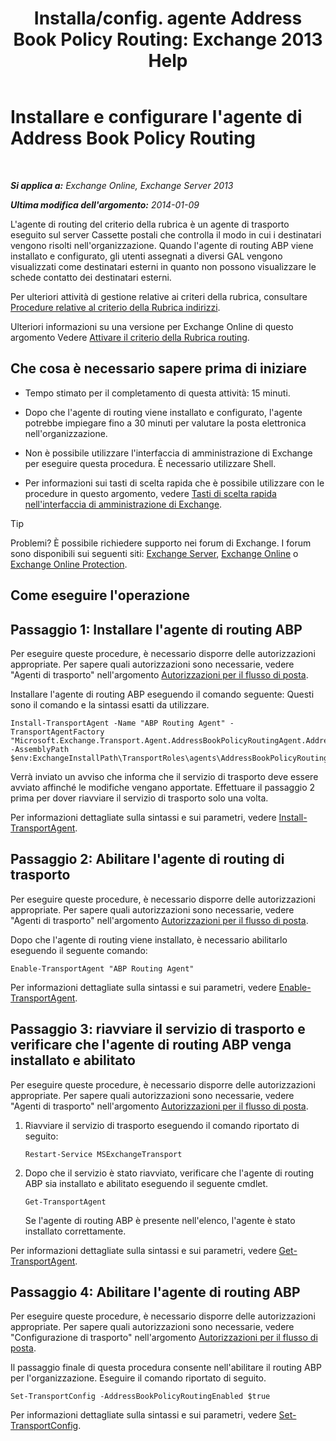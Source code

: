 ﻿---
title: 'Installa/config. agente Address Book Policy Routing: Exchange 2013 Help'
TOCTitle: Installare e configurare l'agente di Address Book Policy Routing
ms:assetid: 20e8a43d-4508-4388-a2c9-aa3073593cc2
ms:mtpsurl: https://technet.microsoft.com/it-it/library/JJ907308(v=EXCHG.150)
ms:contentKeyID: 51407348
ms.date: 05/22/2018
mtps_version: v=EXCHG.150
ms.translationtype: MT
---

# Installare e configurare l'agente di Address Book Policy Routing

 

_**Si applica a:** Exchange Online, Exchange Server 2013_

_**Ultima modifica dell'argomento:** 2014-01-09_

L'agente di routing del criterio della rubrica è un agente di trasporto eseguito sul server Cassette postali che controlla il modo in cui i destinatari vengono risolti nell'organizzazione. Quando l'agente di routing ABP viene installato e configurato, gli utenti assegnati a diversi GAL vengono visualizzati come destinatari esterni in quanto non possono visualizzare le schede contatto dei destinatari esterni.

Per ulteriori attività di gestione relative ai criteri della rubrica, consultare [Procedure relative al criterio della Rubrica indirizzi](address-book-policy-procedures-exchange-2013-help.md).

Ulteriori informazioni su una versione per Exchange Online di questo argomento Vedere [Attivare il criterio della Rubrica routing](https://technet.microsoft.com/it-it/library/jj891095\(v=exchg.150\)).

## Che cosa è necessario sapere prima di iniziare

  - Tempo stimato per il completamento di questa attività: 15 minuti.

  - Dopo che l'agente di routing viene installato e configurato, l'agente potrebbe impiegare fino a 30 minuti per valutare la posta elettronica nell'organizzazione.

  - Non è possibile utilizzare l'interfaccia di amministrazione di Exchange per eseguire questa procedura. È necessario utilizzare Shell.

  - Per informazioni sui tasti di scelta rapida che è possibile utilizzare con le procedure in questo argomento, vedere [Tasti di scelta rapida nell'interfaccia di amministrazione di Exchange](keyboard-shortcuts-in-the-exchange-admin-center-exchange-online-protection-help.md).


> [!TIP]
> Problemi? È possibile richiedere supporto nei forum di Exchange. I forum sono disponibili sui seguenti siti: <A href="https://go.microsoft.com/fwlink/p/?linkid=60612">Exchange Server</A>, <A href="https://go.microsoft.com/fwlink/p/?linkid=267542">Exchange Online</A> o <A href="https://go.microsoft.com/fwlink/p/?linkid=285351">Exchange Online Protection</A>.



## Come eseguire l'operazione

## Passaggio 1: Installare l'agente di routing ABP

Per eseguire queste procedure, è necessario disporre delle autorizzazioni appropriate. Per sapere quali autorizzazioni sono necessarie, vedere "Agenti di trasporto" nell'argomento [Autorizzazioni per il flusso di posta](mail-flow-permissions-exchange-2013-help.md).

Installare l'agente di routing ABP eseguendo il comando seguente: Questi sono il comando e la sintassi esatti da utilizzare.

    Install-TransportAgent -Name "ABP Routing Agent" -TransportAgentFactory "Microsoft.Exchange.Transport.Agent.AddressBookPolicyRoutingAgent.AddressBookPolicyRoutingAgentFactory" -AssemblyPath $env:ExchangeInstallPath\TransportRoles\agents\AddressBookPolicyRoutingAgent\Microsoft.Exchange.Transport.Agent.AddressBookPolicyRoutingAgent.dll

Verrà inviato un avviso che informa che il servizio di trasporto deve essere avviato affinché le modifiche vengano apportate. Effettuare il passaggio 2 prima per dover riavviare il servizio di trasporto solo una volta.

Per informazioni dettagliate sulla sintassi e sui parametri, vedere [Install-TransportAgent](https://technet.microsoft.com/it-it/library/aa997998\(v=exchg.150\)).

## Passaggio 2: Abilitare l'agente di routing di trasporto

Per eseguire queste procedure, è necessario disporre delle autorizzazioni appropriate. Per sapere quali autorizzazioni sono necessarie, vedere "Agenti di trasporto" nell'argomento [Autorizzazioni per il flusso di posta](mail-flow-permissions-exchange-2013-help.md).

Dopo che l'agente di routing viene installato, è necessario abilitarlo eseguendo il seguente comando:

    Enable-TransportAgent "ABP Routing Agent"

Per informazioni dettagliate sulla sintassi e sui parametri, vedere [Enable-TransportAgent](https://technet.microsoft.com/it-it/library/bb124921\(v=exchg.150\)).

## Passaggio 3: riavviare il servizio di trasporto e verificare che l'agente di routing ABP venga installato e abilitato

Per eseguire queste procedure, è necessario disporre delle autorizzazioni appropriate. Per sapere quali autorizzazioni sono necessarie, vedere "Agenti di trasporto" nell'argomento [Autorizzazioni per il flusso di posta](mail-flow-permissions-exchange-2013-help.md).

1.  Riavviare il servizio di trasporto eseguendo il comando riportato di seguito:
    
        Restart-Service MSExchangeTransport

2.  Dopo che il servizio è stato riavviato, verificare che l'agente di routing ABP sia installato e abilitato eseguendo il seguente cmdlet.
    
        Get-TransportAgent
    
    Se l'agente di routing ABP è presente nell'elenco, l'agente è stato installato correttamente.

Per informazioni dettagliate sulla sintassi e sui parametri, vedere [Get-TransportAgent](https://technet.microsoft.com/it-it/library/bb123536\(v=exchg.150\)).

## Passaggio 4: Abilitare l'agente di routing ABP

Per eseguire queste procedure, è necessario disporre delle autorizzazioni appropriate. Per sapere quali autorizzazioni sono necessarie, vedere "Configurazione di trasporto" nell'argomento [Autorizzazioni per il flusso di posta](mail-flow-permissions-exchange-2013-help.md).

Il passaggio finale di questa procedura consente nell'abilitare il routing ABP per l'organizzazione. Eseguire il comando riportato di seguito.

    Set-TransportConfig -AddressBookPolicyRoutingEnabled $true

Per informazioni dettagliate sulla sintassi e sui parametri, vedere [Set-TransportConfig](https://technet.microsoft.com/it-it/library/bb124151\(v=exchg.150\)).

